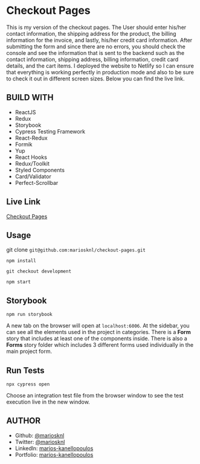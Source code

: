 # Checkout Pages

This is my version of the checkout pages. The User should enter his/her contact information, the shipping address for the product, the billing information for the invoice, and lastly, his/her credit card information. After submitting the form and since there are no errors, you should check the console and see the information that is sent to the backend such as the contact information, shipping address, billing information, credit card details, and the cart items. I deployed the website to Netlify so I can ensure that everything is working perfectly in production mode and also to be sure to check it out in different screen sizes. Below you can find the live link.

## BUILD WITH

- ReactJS
- Redux
- Storybook
- Cypress Testing Framework
- React-Redux
- Formik
- Yup
- React Hooks
- Redux/Toolkit
- Styled Components
- Card/Validator
- Perfect-Scrollbar

## Live Link

[Checkout Pages](https://clever-brahmagupta-505fa5.netlify.app/)

## Usage

git clone `git@github.com:mariosknl/checkout-pages.git`

`npm install`

`git checkout development`

`npm start`

## Storybook

`npm run storybook`

A new tab on the browser will open at `localhost:6006`. At the sidebar, you can see all the elements used in the project in categories. There is a <b>Form</b> story that includes at least one of the components inside. There is also a <b>Forms</b> story folder which includes 3 different forms used individually in the main project form.

## Run Tests

`npx cypress open`

Choose an integration test file from the browser window to see the test execution live in the new window.

## AUTHOR

- Github: [@mariosknl](https://github.com/mariosknl)
- Twitter: [@mariosknl](https://twitter.com/MariosKnl)
- Linkedln: [marios-kanellopoulos](https://www.linkedin.com/in/marios-kanellopoulos)
- Portfolio: [marios-kanellopoulos](https://marioskanellopoulos.com/)
